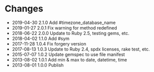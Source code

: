 # Changes

* 2019-04-30 2.1.0 Add #timezone_database_name
* 2019-01-27 2.0.1 Fix warning for method redefined
* 2018-06-22 2.0.0 Update to Ruby 2.5, testing gems, etc.
* 2018-04-02 1.1.0 Add #sym
* 2017-11-28 1.0.4 Fix forgery version
* 2017-08-13 1.0.3 Update to Ruby 2.4, spdx licenses, rake test, etc.
* 2015-07-07 1.0.2 Update gemspec to use file manifest
* 2013-08-02 1.0.1 Add min & max to date, datetime, time
* 2013-08-01 1.0.0 Publish
